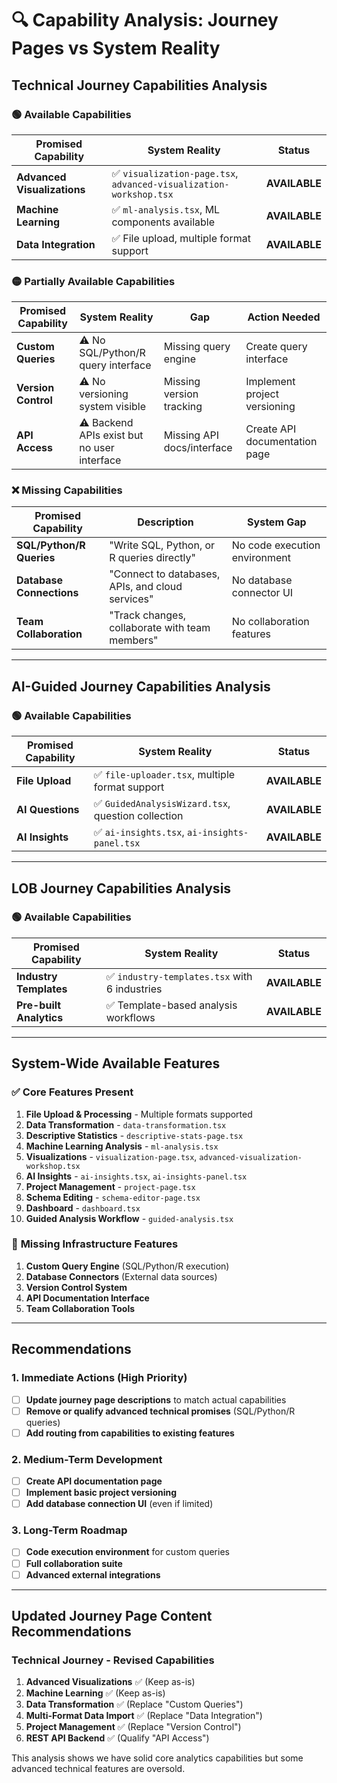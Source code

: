 # 🔍 Capability Analysis: Journey Pages vs System Reality

## Technical Journey Capabilities Analysis

### 🟢 **Available Capabilities**

| Promised Capability | System Reality | Status |
|-------------------|----------------|---------|
| **Advanced Visualizations** | ✅ `visualization-page.tsx`, `advanced-visualization-workshop.tsx` | **AVAILABLE** |
| **Machine Learning** | ✅ `ml-analysis.tsx`, ML components available | **AVAILABLE** |
| **Data Integration** | ✅ File upload, multiple format support | **AVAILABLE** |

### 🟡 **Partially Available Capabilities**

| Promised Capability | System Reality | Gap | Action Needed |
|-------------------|----------------|-----|---------------|
| **Custom Queries** | ⚠️ No SQL/Python/R query interface | Missing query engine | Create query interface |
| **Version Control** | ⚠️ No versioning system visible | Missing version tracking | Implement project versioning |
| **API Access** | ⚠️ Backend APIs exist but no user interface | Missing API docs/interface | Create API documentation page |

### ❌ **Missing Capabilities**

| Promised Capability | Description | System Gap |
|-------------------|-------------|------------|
| **SQL/Python/R Queries** | "Write SQL, Python, or R queries directly" | No code execution environment |
| **Database Connections** | "Connect to databases, APIs, and cloud services" | No database connector UI |
| **Team Collaboration** | "Track changes, collaborate with team members" | No collaboration features |

---

## AI-Guided Journey Capabilities Analysis

### 🟢 **Available Capabilities**

| Promised Capability | System Reality | Status |
|-------------------|----------------|---------|
| **File Upload** | ✅ `file-uploader.tsx`, multiple format support | **AVAILABLE** |
| **AI Questions** | ✅ `GuidedAnalysisWizard.tsx`, question collection | **AVAILABLE** |
| **AI Insights** | ✅ `ai-insights.tsx`, `ai-insights-panel.tsx` | **AVAILABLE** |

---

## LOB Journey Capabilities Analysis  

### 🟢 **Available Capabilities**

| Promised Capability | System Reality | Status |
|-------------------|----------------|---------|
| **Industry Templates** | ✅ `industry-templates.tsx` with 6 industries | **AVAILABLE** |
| **Pre-built Analytics** | ✅ Template-based analysis workflows | **AVAILABLE** |

---

## System-Wide Available Features

### ✅ **Core Features Present**
1. **File Upload & Processing** - Multiple formats supported
2. **Data Transformation** - `data-transformation.tsx`
3. **Descriptive Statistics** - `descriptive-stats-page.tsx`
4. **Machine Learning Analysis** - `ml-analysis.tsx`
5. **Visualizations** - `visualization-page.tsx`, `advanced-visualization-workshop.tsx`
6. **AI Insights** - `ai-insights.tsx`, `ai-insights-panel.tsx`
7. **Project Management** - `project-page.tsx`
8. **Schema Editing** - `schema-editor-page.tsx`
9. **Dashboard** - `dashboard.tsx`
10. **Guided Analysis Workflow** - `guided-analysis.tsx`

### 🚫 **Missing Infrastructure Features**
1. **Custom Query Engine** (SQL/Python/R execution)
2. **Database Connectors** (External data sources)
3. **Version Control System** 
4. **API Documentation Interface**
5. **Team Collaboration Tools**

---

## Recommendations

### 1. **Immediate Actions (High Priority)**
- [ ] **Update journey page descriptions** to match actual capabilities
- [ ] **Remove or qualify advanced technical promises** (SQL/Python/R queries)
- [ ] **Add routing from capabilities to existing features**

### 2. **Medium-Term Development**
- [ ] **Create API documentation page** 
- [ ] **Implement basic project versioning**
- [ ] **Add database connection UI** (even if limited)

### 3. **Long-Term Roadmap**
- [ ] **Code execution environment** for custom queries
- [ ] **Full collaboration suite**
- [ ] **Advanced external integrations**

---

## Updated Journey Page Content Recommendations

### Technical Journey - Revised Capabilities
1. **Advanced Visualizations** ✅ (Keep as-is)
2. **Machine Learning** ✅ (Keep as-is)  
3. **Data Transformation** ✅ (Replace "Custom Queries")
4. **Multi-Format Data Import** ✅ (Replace "Data Integration")
5. **Project Management** ✅ (Replace "Version Control")
6. **REST API Backend** ✅ (Qualify "API Access")

This analysis shows we have solid core analytics capabilities but some advanced technical features are oversold.